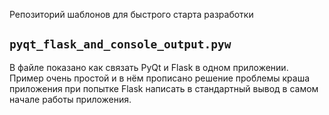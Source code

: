 Репозиторий шаблонов для быстрого старта разработки


## `pyqt_flask_and_console_output.pyw`
В файле показано как связать PyQt и Flask в одном приложении. Пример очень простой и в нём прописано решение проблемы краша приложения при попытке Flask написать в стандартный вывод в самом начале работы приложения.
